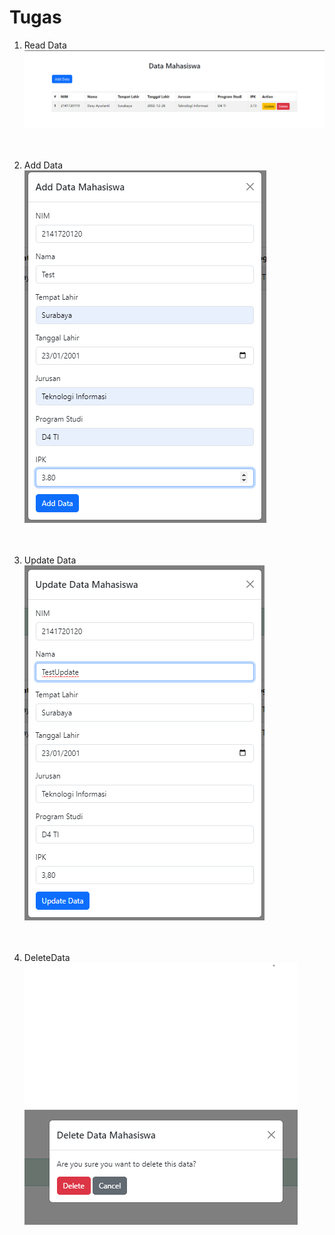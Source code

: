 # Tugas 

1. Read Data 
![Alt text](/Pertemuan14/Tugas/img/readdata.png)
<br><br><br>

2. Add Data <br>
![Alt text](/Pertemuan14/Tugas/img/adddata.png)
<br><br><br>

3. Update Data<br>
![Alt text](/Pertemuan14/Tugas/img/updatedata.png)
<br><br><br>

4. DeleteData<br>
![Alt text](/Pertemuan14/Tugas/img/deletedata.png)
